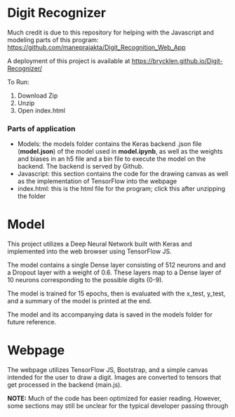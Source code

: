 # Digit Recognizer

Much credit is due to this repository for helping with the Javascript and modeling parts of this program: https://github.com/maneprajakta/Digit_Recognition_Web_App

A deployment of this project is available at https://brycklen.github.io/Digit-Recognizer/

To Run:
1. Download Zip
2. Unzip
3. Open index.html

### Parts of application
- Models: the models folder contains the Keras backend .json file (**model.json**) of the model used in **model.ipynb**, as well as the weights and biases in an h5 file  and a bin file to execute the model on the backend. The backend is served by Github.
- Javascript: this section contains the code for the drawing canvas as well as the implementation of TensorFlow into the webpage
- index.html: this is the html file for the program; click this after unzipping the folder

# Model
This project utilizes a Deep Neural Network built with Keras and implemented into the web browser using TensorFlow JS.

The model contains a single Dense layer consisting of 512 neurons and and a Dropout layer with a weight of 0.6. These layers map to a Dense layer of 10 neurons corresponding to the possible digits (0-9).

The model is trained for 15 epochs, then is evaluated with the x_test, y_test, and a summary of the model is printed at the end.

The model and its accompanying data is saved in the models folder for future reference.

# Webpage
The webpage utilizes TensorFlow JS, Bootstrap, and a simple canvas intended for the user to draw a digit. Images are converted to tensors that get processed in the backend (main.js).

**NOTE:** Much of the code has been optimized for easier reading. However, some sections may still be unclear for the typical developer passing through
